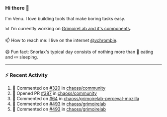 ### Hi there 👋

I'm Venu. I love building tools that make boring tasks easy.

📊 I’m currently working on [GrimoireLab and it's components](https://chaoss.github.io/grimoirelab).

📫 How to reach me: I live on the internet [@vchrombie](https://www.google.co.in/search?q=vchrombie).

😄 Fun fact: Snorlax's typical day consists of nothing more than :doughnut: eating and :zzz: sleeping.

---

### :zap: Recent Activity

<!--RECENT_ACTIVITY:start-->
1. 💬 Commented on [#320](https://github.com/chaoss/community/issues/320#issuecomment-1139373915) in [chaoss/community](https://github.com/chaoss/community)
2. 💪 Opened PR [#387](https://github.com/chaoss/community/pull/387) in [chaoss/community](https://github.com/chaoss/community)
3. 💬 Commented on [#64](https://github.com/chaoss/grimoirelab-perceval-mozilla/pull/64#issuecomment-1139313778) in [chaoss/grimoirelab-perceval-mozilla](https://github.com/chaoss/grimoirelab-perceval-mozilla)
4. 💬 Commented on [#493](https://github.com/chaoss/grimoirelab/pull/493#issuecomment-1139306761) in [chaoss/grimoirelab](https://github.com/chaoss/grimoirelab)
5. 💬 Commented on [#493](https://github.com/chaoss/grimoirelab/pull/493#issuecomment-1139303451) in [chaoss/grimoirelab](https://github.com/chaoss/grimoirelab)
<!--RECENT_ACTIVITY:end-->

<!--
**vchrombie/vchrombie** is a ✨ _special_ ✨ repository because its `README.md` (this file) appears on your GitHub profile.

Here are some ideas to get you started:

- 🔭 I’m currently working on ...
- 🌱 I’m currently learning ...
- 👯 I’m looking to collaborate on ...
- 🤔 I’m looking for help with ...
- 💬 Ask me about ...
- 📫 How to reach me: ...
- 😄 Pronouns: ...
- ⚡ Fun fact: ...
-->
